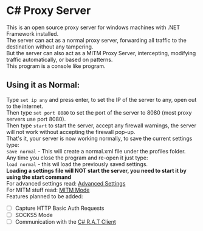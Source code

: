 # C\# Proxy Server
This is an open source proxy server for windows machines with .NET Framework installed.  
The server can act as a normal proxy server, forwarding all traffic to the destination without any tampering.  
But the server can also act as a MITM Proxy Server, intercepting, modifying traffic automatically, or based on patterns.  
This program is a console like program.  
## Using it as Normal:
Type `set ip any` and press enter, to set the IP of the server to any, open out to the internet.  
Then type `set port 8080` to set the port of the server to 8080 (most proxy servers use port 8080).  
Then type `start` to start the server, accept any firewall warnings, the server will not work without accepting the firewall pop-up.  
That's it, your server is now working normally, to save the current settings type:  
`save normal` - This will create a normal.xml file under the profiles folder.  
Any time you close the program and re-open it just type:  
`load normal` - this wil load the previously saved settings.  
**Loading a settings file will NOT start the server, you need to start it by using the start command**  
For advanced settings read: [Advanced Settings](https://github.com/AdvancedHacker101/C-Sharp-Proxy-Server/blob/master/advanced.md)  
For MITM stuff read: [MITM Mode](https://github.com/AdvancedHacker101/C-Sharp-Proxy-Server/blob/master/mitm.md)  
Features planned to be added:  
- [ ] Capture HTTP Basic Auth Requests
- [ ] SOCKS5 Mode
- [ ] Communication with the [C# R.A.T Client](https://github.com/AdvancedHacker101/C-Sharp-R.A.T-Client)
